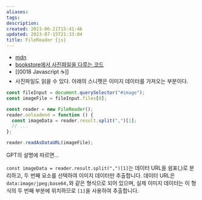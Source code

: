 ```yaml
---
aliases: 
tags: 
description:
created: 2023-06-21T15:41:46
updated: 2023-07-15T21:33:04
title: FileReader {js}
---
```

- [mdn](https://developer.mozilla.org/en-US/docs/Web/API/FileReader)
- [bookstore에서 사진파일을 다루는 코드](https://github.com/ESTsoft-Book-Project/bookstore/blob/25379d55f885264568e12dd9d196658858a4fd86/templates/create_product.html)
- [[0018 Javascript ☕️]]
- 사진파일도 읽을 수 있다. 아래의 스니펫은 이미지 데이터를 가져오는 부분이다.

```js
const fileInput = document.querySelector("#image");
const imageFile = fileInput.files[0];

const reader = new FileReader();
reader.onloadend = function () {
  const imageData = reader.result.split(",")[1];
  // ...
};

reader.readAsDataURL(imageFile);
```

GPT의 설명에 따르면...

`const imageData = reader.result.split(",")[1]`는 데이터 URL을 쉼표(,)로 분리하고, 두 번째 요소를 선택하여 이미지 데이터만 추출합니다. 데이터 URL은 `data:image/jpeg;base64,`와 같은 형식으로 되어 있으며, 실제 이미지 데이터는 이 형식의 두 번째 부분에 위치하므로 `[1]`을 사용하여 추출합니다.
